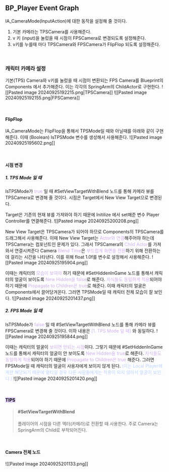 <br>

## BP_Player Event Graph

IA_CameraMode(InputAction)에 대한 동작을 설정해 줄 것이다.

1. 기본 카메라는 TPSCamera를 사용해준다.
2. v 키 (input)을 눌렀을 때 시점이 FPSCamera로 변경되도록 설정해준다.
3. v키를 누를때 마다 TPSCamera와 FPSCamera가 FlipFlop 되도록 설정해준다.

<br>

### 캐릭터 카메라 설정
기본(TPS) Camera와 v키를 눌렀을 때 시점이 변환되는 FPS Camera를 Blueprint의 Components 에서 추가해준다. 이는 각각의 SpringArm의 ChildActor로 구현한다.
![[Pasted image 20240925192215.png|TPSCamera]]
![[Pasted image 20240925192155.png|FPSCamera]]

<br>

#### FlipFlop
IA_CameraMode는 FlipFlop을 통해서 TPSMode일 때와 아닐때를 아래와 같이 구현해준다. 이때 (Boolean) IsTPSMode 변수를 생성해서 사용해준다.
![[Pasted image 20240925195602.png]]

<br>

#### 시점 변경
##### 1. TPS Mode 일 때
IsTPSMode가 <span style="color:rgb(205, 174, 234)">true</span> 일 때 #SetViewTargetWithBlend 노드를 통해 카메라 뷰를 TPSCamera로 변경해 줄 것이다. 시점은 Target에서 New View Target으로 변경된다.

Target은 기존의 현재 뷰를 가져와야 하기 때문에 Initilize 에서 set해준 변수 Player Controller를 연결해준다.
![[Pasted image 20240925200208.png]]

New View Target은 TPSCamera가 되어야 하므로 Components의 TPSCamera를 드래그해서 사용해준다. 이때 New View Target는 <span style="color:rgb(205, 174, 234)">Actor와 연결</span>해주어야 하는데 TPSCamera는 컴포넌트인 문제가 있다. 그래서 TPSCamera의 <span style="color:rgb(205, 174, 234)">Child Actor</span>를 가져와서 연결시켜준다
Camera <span style="color:rgb(205, 174, 234)">Blend Time</span>은 <span style="color:rgb(205, 174, 234)">부드럽게 화면을 전환</span>하기 위해 전환하는데 걸리는 시간을 나타낸다. 이를 위해 float 1.0f를 변수로 설정해서 사용해준다.
![[Pasted image 20240925195904.png]]

이때는 캐릭터의 <span style="color:rgb(205, 174, 234)">모습이 보여야</span> 하기 때문에 #SetHiddenInGame 노드를 통해서 캐릭터의 얼굴이 보이도록 <span style="color:rgb(205, 174, 234)">New Hidden을 false</span>로 해준다. <span style="color:rgb(205, 174, 234)">자식들도 동일하게 적용</span>되어야 하기 때문에 <span style="color:rgb(205, 174, 234)">Propagate to Children은 true</span>로 해준다. 이때 캐릭터의 얼굴은 Components에서 끌어당겨온다. 그러면 TPSMode일 때 캐릭터 전체 모습이 잘 보인다.
![[Pasted image 20240925201437.png]]

##### 2. FPS Mode 일 때
IsTPSMode가 <span style="color:rgb(205, 174, 234)">false</span> 일 때 #SetViewTargetWithBlend 노드를 통해 카메라 뷰를 FPSCamera로 변경해 줄 것이다. 이하 내용은 <span style="color:rgb(205, 174, 234)">[1. TPS Mode 일 때]</span> 와 동일하다.
![[Pasted image 20240925195844.png]]

이때는 캐릭터의 얼굴이 <span style="color:rgb(205, 174, 234)">보이면 안되는 시점</span>이다. 그렇기 때문에  #SetHiddenInGame 노드를 통해서 캐릭터의 얼굴이 안 보이도록 <span style="color:rgb(205, 174, 234)">New Hidden을 true</span>로 해준다. <span style="color:rgb(205, 174, 234)">자식들도 동일하게 적용</span>되어야 하기 때문에 <span style="color:rgb(205, 174, 234)">Propagate to Children은 true</span> 해준다. 그러면 FPSMode일 때 캐릭터의 얼굴이 사용자에게 보이지 않게 된다.
<span style="color:rgb(188, 209, 251)">(이는 Local Player에게만 해당되기 때문에 멀티일 경우 다른 사람들에게는 적용이 되지 않아서 얼굴이 보인다.)</span>
![[Pasted image 20240925201420.png]]

<br>

 #### <mark style="background: #D2B3FFA6;">TIPS</mark>
> #### #SetViewTargetWithBlend
> 플레이어의 시점을 다른 액터(카메라)로 전환할 때 사용한다.
> 주로 Camera는 SpringArm의 Child로 부착되어진다. 

<br>

#### Camera 전체 노드
![[Pasted image 20240925201133.png]]